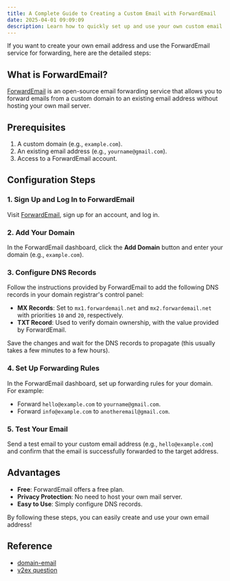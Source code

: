 ```yaml
---
title: A Complete Guide to Creating a Custom Email with ForwardEmail
date: 2025-04-01 09:09:09
description: Learn how to quickly set up and use your own custom email address with the ForwardEmail service.
---
```


If you want to create your own email address and use the ForwardEmail service for forwarding, here are the detailed steps:

## What is ForwardEmail?

[ForwardEmail](https://forwardemail.net/) is an open-source email forwarding service that allows you to forward emails from a custom domain to an existing email address without hosting your own mail server.

## Prerequisites

1. A custom domain (e.g., `example.com`).
2. An existing email address (e.g., `yourname@gmail.com`).
3. Access to a ForwardEmail account.

## Configuration Steps

### 1. Sign Up and Log In to ForwardEmail

Visit [ForwardEmail](https://forwardemail.net/), sign up for an account, and log in.

### 2. Add Your Domain

In the ForwardEmail dashboard, click the **Add Domain** button and enter your domain (e.g., `example.com`).

### 3. Configure DNS Records

Follow the instructions provided by ForwardEmail to add the following DNS records in your domain registrar's control panel:

- **MX Records**: Set to `mx1.forwardemail.net` and `mx2.forwardemail.net` with priorities `10` and `20`, respectively.
- **TXT Record**: Used to verify domain ownership, with the value provided by ForwardEmail.

Save the changes and wait for the DNS records to propagate (this usually takes a few minutes to a few hours).

### 4. Set Up Forwarding Rules

In the ForwardEmail dashboard, set up forwarding rules for your domain. For example:

- Forward `hello@example.com` to `yourname@gmail.com`.
- Forward `info@example.com` to `anotheremail@gmail.com`.

### 5. Test Your Email

Send a test email to your custom email address (e.g., `hello@example.com`) and confirm that the email is successfully forwarded to the target address.

## Advantages

- **Free**: ForwardEmail offers a free plan.
- **Privacy Protection**: No need to host your own mail server.
- **Easy to Use**: Simply configure DNS records.

By following these steps, you can easily create and use your own email address!

## Reference

- [domain-email](https://antfu.me/posts/domain-email)
- [v2ex question](https://www.v2ex.com/t/889932)
